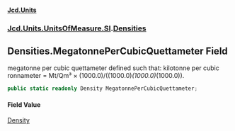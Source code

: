 #### [Jcd.Units](index.md 'index')

### [Jcd.Units.UnitsOfMeasure.SI](Jcd.Units.UnitsOfMeasure.SI.md 'Jcd.Units.UnitsOfMeasure.SI').[Densities](Densities.md 'Jcd.Units.UnitsOfMeasure.SI.Densities')

## Densities.MegatonnePerCubicQuettameter Field

megatonne per cubic quettameter defined such that: kilotonne per cubic ronnameter = Mt/Qm³ ×
(1000.0)/((1000.0)*(1000.0)*(1000.0)).

```csharp
public static readonly Density MegatonnePerCubicQuettameter;
```

#### Field Value

[Density](Density.md 'Jcd.Units.UnitTypes.Density')